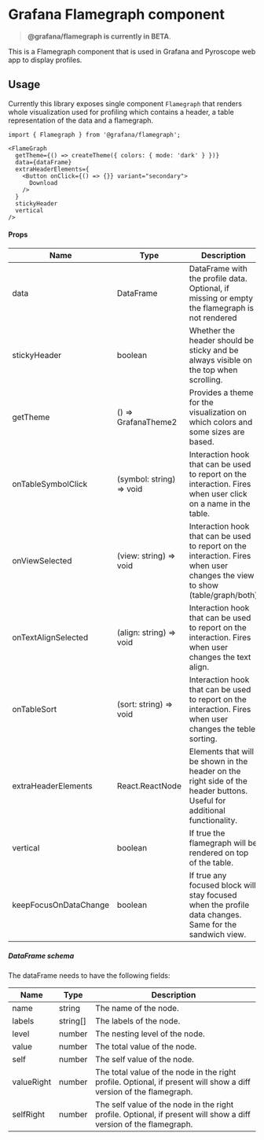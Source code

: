 # Grafana Flamegraph component

> **@grafana/flamegraph is currently in BETA**.

This is a Flamegraph component that is used in Grafana and Pyroscope web app to display profiles.

## Usage

Currently this library exposes single component `Flamegraph` that renders whole visualization used for profiling which contains a header, a table representation of the data and a flamegraph.

``` tsx
import { Flamegraph } from '@grafana/flamegraph';

<FlameGraph
  getTheme={() => createTheme({ colors: { mode: 'dark' } })}
  data={dataFrame}
  extraHeaderElements={
    <Button onClick={() => {}} variant="secondary">
      Download
    />
  }
  stickyHeader
  vertical
/>
```

#### Props

| Name                  | Type                     | Description                                                                                                                 |
| --------------------- | ------------------------ | --------------------------------------------------------------------------------------------------------------------------- |
| data                  | DataFrame                | DataFrame with the profile data. Optional, if missing or empty the flamegraph is not rendered                               |
| stickyHeader          | boolean                  | Whether the header should be sticky and be always visible on the top when scrolling.                                        |
| getTheme              | () =\> GrafanaTheme2      | Provides a theme for the visualization on which colors and some sizes are based.                                            |
| onTableSymbolClick    | (symbol: string) =\> void | Interaction hook that can be used to report on the interaction. Fires when user click on a name in the table.               |
| onViewSelected        | (view: string) =\> void   | Interaction hook that can be used to report on the interaction. Fires when user changes the view to show (table/graph/both) |
| onTextAlignSelected   | (align: string) =\> void  | Interaction hook that can be used to report on the interaction. Fires when user changes the text align.                     |
| onTableSort           | (sort: string) =\> void   | Interaction hook that can be used to report on the interaction. Fires when user changes the teble sorting.                  |
| extraHeaderElements   | React.ReactNode          | Elements that will be shown in the header on the right side of the header buttons. Useful for additional functionality.     |
| vertical              | boolean                  | If true the flamegraph will be rendered on top of the table.                                                                |
| keepFocusOnDataChange | boolean                  | If true any focused block will stay focused when the profile data changes. Same for the sandwich view.                      |

##### DataFrame schema

The dataFrame needs to have the following fields:

| Name       | Type     | Description                                                                                                        |
| ---------- | -------- | ------------------------------------------------------------------------------------------------------------------ |
| name       | string   | The name of the node.                                                                                              |
| labels     | string\[\] | The labels of the node.                                                                                            |
| level      | number   | The nesting level of the node.                                                                                     |
| value      | number   | The total value of the node.                                                                                       |
| self       | number   | The self value of the node.                                                                                        |
| valueRight | number   | The total value of the node in the right profile. Optional, if present will show a diff version of the flamegraph. |
| selfRight  | number   | The self value of the node in the right profile. Optional, if present will show a diff version of the flamegraph.  |
